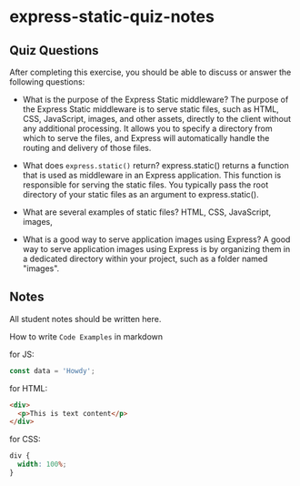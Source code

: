 # express-static-quiz-notes

## Quiz Questions

After completing this exercise, you should be able to discuss or answer the following questions:

- What is the purpose of the Express Static middleware?
  The purpose of the Express Static middleware is to serve static files, such as HTML, CSS, JavaScript, images, and other assets, directly to the client without any additional processing. It allows you to specify a directory from which to serve the files, and Express will automatically handle the routing and delivery of those files.

- What does `express.static()` return?
  express.static() returns a function that is used as middleware in an Express application. This function is responsible for serving the static files. You typically pass the root directory of your static files as an argument to express.static().

- What are several examples of static files?
  HTML, CSS, JavaScript, images,

- What is a good way to serve application images using Express?
  A good way to serve application images using Express is by organizing them in a dedicated directory within your project, such as a folder named "images".

## Notes

All student notes should be written here.

How to write `Code Examples` in markdown

for JS:

```javascript
const data = 'Howdy';
```

for HTML:

```html
<div>
  <p>This is text content</p>
</div>
```

for CSS:

```css
div {
  width: 100%;
}
```
